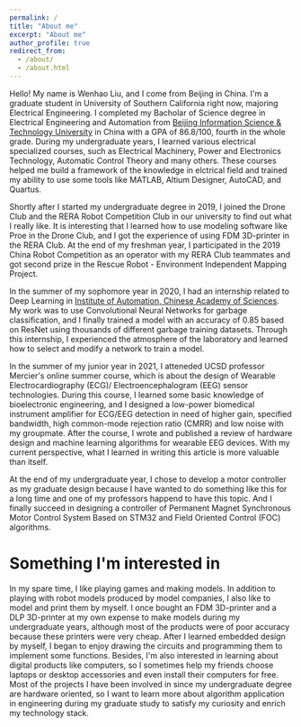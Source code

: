 ```yaml
---
permalink: /
title: "About me"
excerpt: "About me"
author_profile: true
redirect_from: 
  - /about/
  - /about.html
---
```


Hello! My name is Wenhao Liu, and I come from Beijing in China. I'm a graduate student in University of Southern California right now, majoring Electrical Engineering. I completed my Bacholar of Science degree in Electrical Engineering and Automation from [Beijing Information Science & Technology University](https://www.bistu.edu.cn/) in China with a GPA of 86.8/100, fourth in the whole grade. During my undergraduate years, I learned various electrical specialized courses, such as Electrical Machinery, Power and Electronics Technology, Automatic Control Theory and many others. These courses helped me build a framework of the knowledge in elctrical field and trained my ability to use some tools like MATLAB, Altium Designer, AutoCAD, and Quartus.  

Shortly after I started my undergraduate degree in 2019, I joined the Drone Club and the RERA Robot Competition Club in our university to find out what I really like. It is interesting that I learned how to use modeling software like Proe in the Drone Club, and I got the experience of using FDM 3D-printer in the RERA Club. At the end of my freshman year, I participated in the 2019 China Robot Competition as an operator with my RERA Club teammates and got second prize in the Rescue Robot - Environment Independent Mapping Project.

In the summer of my sophomore year in 2020, I had an internship related to Deep Learning in [Institute of Automation, Chinese Academy of Sciences](http://www.ia.cas.cn/). My work was to use Convolutional Neural Networks for garbage classification, and I finally trained a model with an accuracy of 0.85 based on ResNet using thousands of different garbage training datasets. Through this internship, I experienced the atmosphere of the laboratory and learned how to select and modify a network to train a model. 

In the summer of my junior year in 2021, I atteneded UCSD professor Mercier's online summer course, which is about the design of Wearable Electrocardiography (ECG)/ Electroencephalogram (EEG) sensor technologies. During this course, I learned some basic knowledge of bioelectronic engineering, and I designed a low-power biomedical instrument amplifier for ECG/EEG detection in need of higher gain, specified bandwidth, high common-mode rejection ratio (CMRR) and low noise with my groupmate. After the course, I wrote and published a review of hardware design and machine learning algorithms for wearable EEG devices. With my current perspective, what I learned in writing this article is more valuable than itself.

At the end of my undergraduate year, I chose to develop a motor controller as my graduate design because I have wanted to do something like this for a long time and one of my professors happend to have this topic. And I finally succeed in designing a controller of Permanent Magnet Synchronous Motor Control System Based on STM32 and Field Oriented Control (FOC) algorithms.

Something I'm interested in
======
In my spare time, I like playing games and making models. In addition to playing with robot models produced by model companies, I also like to model and print them by myself. I once bought an FDM 3D-printer and a DLP 3D-printer at my own expense to make models during my undergraduate years, although most of the products were of poor accuracy because these printers were very cheap. After I learned embedded design by myself, I began to enjoy drawing the circuits and programming them to implement some functions. Besides, I'm also interested in learning about digital products like computers, so I sometimes help my friends choose laptops or desktop accessories and even install their computers for free. Most of the projects I have been involved in since my undergraduate degree are hardware oriented, so I want to learn more about algorithm application in engineering during my graduate study to satisfy my curiosity and enrich my technology stack. 
